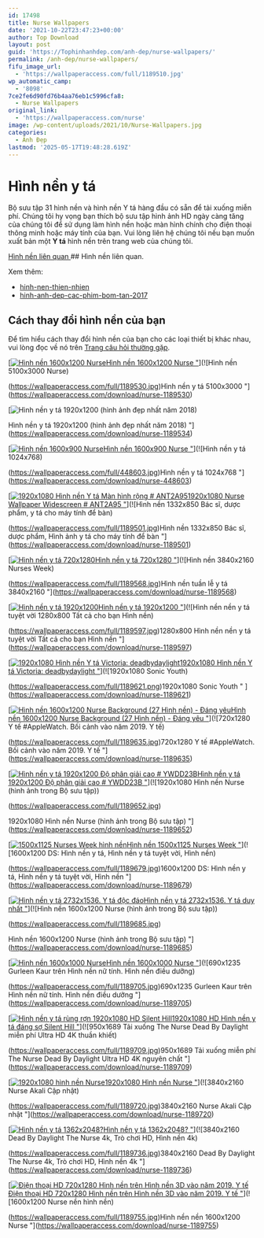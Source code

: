 ```yaml
---
id: 17498
title: Nurse Wallpapers
date: '2021-10-22T23:47:23+00:00'
author: Top Download
layout: post
guid: 'https://Tophinhanhdep.com/anh-dep/nurse-wallpapers/'
permalink: /anh-dep/nurse-wallpapers/
fifu_image_url:
  - 'https://wallpaperaccess.com/full/1189510.jpg'
wp_automatic_camp:
  - '8098'
7ce2fe6d90fd76b4aa76eb1c5996cfa8:
  - Nurse Wallpapers
original_link:
  - 'https://wallpaperaccess.com/nurse'
image: /wp-content/uploads/2021/10/Nurse-Wallpapers.jpg
categories:
  - Ảnh Đẹp
lastmod: '2025-05-17T19:48:28.619Z'
---
```

# Hình nền y tá

Bộ sưu tập 31 hình nền và hình nền Y tá hàng đầu có sẵn để tải xuống miễn phí. Chúng tôi hy vọng bạn thích bộ sưu tập hình ảnh HD ngày càng tăng của chúng tôi để sử dụng làm hình nền hoặc màn hình chính cho điện thoại thông minh hoặc máy tính của bạn. Vui lòng liên hệ chúng tôi nếu bạn muốn xuất bản một **Y tá** hình nền trên trang web của chúng tôi.

[Hình nền liên quan ](#related) ## Hình nền liên quan.

   
 Xem thêm:

   
- [hinh-nen-thien-nhien](https://tophinhanhdep.com/hinh-nen-dep/hinh-nen-thien-nhien/)
- [hinh-anh-dep-cac-phim-bom-tan-2017](https://tophinhanhdep.com/anh-dep/hinh-anh-dep-cac-phim-bom-tan-2017/)

 ## Cách thay đổi hình nền của bạn

Để tìm hiểu cách thay đổi hình nền của bạn cho các loại thiết bị khác nhau, vui lòng đọc về nó trên [Trang câu hỏi thường gặp](https://tophinhanhdep.com/faq/).

  
[[![Hình nền 1600x1200 Nurse](https://wallpaperaccess.com/full/1189510.jpg)Hình nền 1600x1200 Nurse "](https://wallpaperaccess.com/download/nurse-1189510)](![Hình nền 5100x3000 Nurse)

(https://wallpaperaccess.com/full/1189530.jpg)Hình nền y tá 5100x3000 "](https://wallpaperaccess.com/download/nurse-1189530)

[![Hình nền y tá 1920x1200 (hình ảnh đẹp nhất năm 2018)](https://wallpaperaccess.com/full/1189534.jpg)

Hình nền y tá 1920x1200 (hình ảnh đẹp nhất năm 2018) "](https://wallpaperaccess.com/download/nurse-1189534)

[[![Hình nền 1600x900 Nurse](https://wallpaperaccess.com/full/1189548.jpg)Hình nền 1600x900 Nurse "](https://wallpaperaccess.com/download/nurse-1189548)](![Hình nền y tá 1024x768)

(https://wallpaperaccess.com/full/448603.jpg)Hình nền y tá 1024x768 "](https://wallpaperaccess.com/download/nurse-448603)

[[![1920x1080 Hình nền Y tá Màn hình rộng # ANT2A95](https://wallpaperaccess.com/full/1189551.jpg)1920x1080 Nurse Wallpaper Widescreen # ANT2A95 "](https://wallpaperaccess.com/download/nurse-1189551)](![Hình nền 1332x850 Bác sĩ, dược phẩm, y tá cho máy tính để bàn)

(https://wallpaperaccess.com/full/1189501.jpg)Hình nền 1332x850 Bác sĩ, dược phẩm, Hình ảnh y tá cho máy tính để bàn "](https://wallpaperaccess.com/download/nurse-1189501)

[[![Hình nền y tá 720x1280](https://wallpaperaccess.com/full/1189564.jpg)Hình nền y tá 720x1280 "](https://wallpaperaccess.com/download/nurse-1189564)](![Hình nền 3840x2160 Nurses Week)

(https://wallpaperaccess.com/full/1189568.jpg)Hình nền tuần lễ y tá 3840x2160 "](https://wallpaperaccess.com/download/nurse-1189568)

[[![Hình nền y tá 1920x1200](https://wallpaperaccess.com/full/1189593.jpg)Hình nền y tá 1920x1200 "](https://wallpaperaccess.com/download/nurse-1189593)](![Hình nền nền y tá tuyệt vời 1280x800 Tất cả cho bạn Hình nền)

(https://wallpaperaccess.com/full/1189597.jpg)1280x800 Hình nền nền y tá tuyệt vời Tất cả cho bạn Hình nền "](https://wallpaperaccess.com/download/nurse-1189597)

[[![1920x1080 Hình nền Y tá Victoria: deadbydaylight](https://wallpaperaccess.com/full/1189605.jpg)1920x1080 Hình nền Y tá Victoria: deadbydaylight "](https://wallpaperaccess.com/download/nurse-1189605)](![1920x1080 Sonic Youth)

(https://wallpaperaccess.com/full/1189621.png)1920x1080 Sonic Youth " ](https://wallpaperaccess.com/download/nurse-1189621)

[[![Hình nền 1600x1200 Nurse Background (27 Hình nền) - Đáng yêu](https://wallpaperaccess.com/full/1189623.jpg)Hình nền 1600x1200 Nurse Background (27 Hình nền) - Đáng yêu "](https://wallpaperaccess.com/download/nurse-1189623)](![720x1280 Y tế #AppleWatch.  Bối cảnh vào năm 2019. Y tế)

(https://wallpaperaccess.com/full/1189635.jpg)720x1280 Y tế #AppleWatch. Bối cảnh vào năm 2019. Y tế "](https://wallpaperaccess.com/download/nurse-1189635)

[[![Hình nền y tá 1920x1200 Độ phân giải cao # YWDD23B](https://wallpaperaccess.com/full/1189638.jpg)Hình nền y tá 1920x1200 Độ phân giải cao # YWDD23B "](https://wallpaperaccess.com/download/nurse-1189638)](![1920x1080 Hình nền Nurse (hình ảnh trong Bộ sưu tập))

(https://wallpaperaccess.com/full/1189652.jpg)

1920x1080 Hình nền Nurse (hình ảnh trong Bộ sưu tập) "](https://wallpaperaccess.com/download/nurse-1189652)

[[![1500x1125 Nurses Week hình nền](https://wallpaperaccess.com/full/1189674.jpg)Hình nền 1500x1125 Nurses Week "](https://wallpaperaccess.com/download/nurse-1189674)](![1600x1200 DS: Hình nền y tá, Hình nền y tá tuyệt vời, Hình nền)

(https://wallpaperaccess.com/full/1189679.jpg)1600x1200 DS: Hình nền y tá, Hình nền y tá tuyệt vời, Hình nền "](https://wallpaperaccess.com/download/nurse-1189679)

[[![Hình nền y tá 2732x1536.  Y tá độc đáo](https://wallpaperaccess.com/full/1189683.png)Hình nền y tá 2732x1536. Y tá duy nhất "](https://wallpaperaccess.com/download/nurse-1189683)](![Hình nền 1600x1200 Nurse (hình ảnh trong Bộ sưu tập))

(https://wallpaperaccess.com/full/1189685.jpg)

Hình nền 1600x1200 Nurse (hình ảnh trong Bộ sưu tập) "](https://wallpaperaccess.com/download/nurse-1189685)

[[![Hình nền 1600x1000 Nurse](https://wallpaperaccess.com/full/1189698.jpg)Hình nền 1600x1000 Nurse "](https://wallpaperaccess.com/download/nurse-1189698)](![690x1235 Gurleen Kaur trên Hình nền nữ tính.  Hình nền điều dưỡng)

(https://wallpaperaccess.com/full/1189705.jpg)690x1235 Gurleen Kaur trên Hình nền nữ tính. Hình nền điều dưỡng "](https://wallpaperaccess.com/download/nurse-1189705)

[[![Hình nền y tá rùng rợn 1920x1080 HD Silent Hill](https://wallpaperaccess.com/full/1189708.jpg)1920x1080 HD Hình nền y tá đáng sợ Silent Hill "](https://wallpaperaccess.com/download/nurse-1189708)](![950x1689 Tải xuống The Nurse Dead By Daylight miễn phí Ultra HD 4K thuần khiết)

(https://wallpaperaccess.com/full/1189709.jpg)950x1689 Tải xuống miễn phí The Nurse Dead By Daylight Ultra HD 4K nguyên chất "](https://wallpaperaccess.com/download/nurse-1189709)

[[![1920x1080 hình nền Nurse](https://wallpaperaccess.com/full/448699.jpg)1920x1080 Hình nền Nurse "](https://wallpaperaccess.com/download/nurse-448699)](![3840x2160 Nurse Akali Cập nhật)

(https://wallpaperaccess.com/full/1189720.jpg)3840x2160 Nurse Akali Cập nhật "](https://wallpaperaccess.com/download/nurse-1189720)

[[![Hình nền y tá 1362x2048?](https://wallpaperaccess.com/full/1189731.jpg)Hình nền y tá 1362x2048? "](https://wallpaperaccess.com/download/nurse-1189731)](![3840x2160 Dead By Daylight The Nurse 4k, Trò chơi HD, Hình nền 4k)

(https://wallpaperaccess.com/full/1189736.jpg)3840x2160 Dead By Daylight The Nurse 4k, Trò chơi HD, Hình nền 4k "](https://wallpaperaccess.com/download/nurse-1189736)

[[![Điện thoại HD 720x1280 Hình nền trên Hình nền 3D vào năm 2019. Y tế](https://wallpaperaccess.com/full/1189753.jpg)Điện thoại HD 720x1280 Hình nền trên Hình nền 3D vào năm 2019. Y tế "](https://wallpaperaccess.com/download/nurse-1189753)](![1600x1200 Nurse nền hình nền)

(https://wallpaperaccess.com/full/1189755.jpg)Hình nền nền 1600x1200 Nurse "](https://wallpaperaccess.com/download/nurse-1189755)

